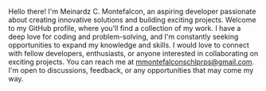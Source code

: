 Hello there! I'm Meinardz C. Montefalcon, an aspiring developer passionate about creating innovative solutions and building exciting projects. Welcome to my GitHub profile, where you'll find a collection of my work.
I have a deep love for coding and problem-solving, and I'm constantly seeking opportunities to expand my knowledge and skills. 
I would love to connect with fellow developers, enthusiasts, or anyone interested in collaborating on exciting projects. You can reach me at mmontefalconschlprps@gmail.com. I'm open to discussions, feedback, or any opportunities that may come my way.
